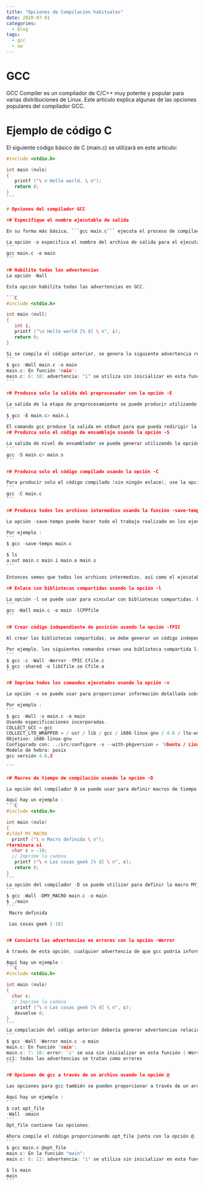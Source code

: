```yaml
---
title: "Opciones de Compilacion habituales"
date: 2020-07-01
categories:
  - blog
tags:
  - gcc
  - sw
---
```

# GCC

GCC Compiler es un compilador de C/C++ muy potente y popular para varias distribuciones de Linux. Este artículo explica algunas de las opciones populares del compilador GCC.


# Ejemplo de código C

El siguiente código básico de C (main.c) se utilizará en este artículo:
````C
#include <stdio.h>

int main (nulo)
{
   printf ("\ n Hello world. \ n");
   return 0;
}
```

# Opciones del compilador GCC

## Especifique el nombre ejecutable de salida

En su forma más básica, ```gcc main.c``` ejecuta el proceso de compilación completo y genera un ejecutable con el nombre a.out.

La opción -o especifica el nombre del archivo de salida para el ejecutable.
```
gcc main.c -o main
```

## Habilite todas las advertencias 
La opción -Wall

Esta opción habilita todas las advertencias en GCC.

```C
#include <stdio.h>

int main (null)
{
   int i;
   printf ("\n Hello world [% d] \ n", i);
   return 0;
}

Si se compila el código anterior, se genera la siguiente advertencia relacionada con la variable no inicializada i:
```
$ gcc -Wall main.c -o main
main.c: En función 'main':
main.c: 6: 10: advertencia: "i" se utiliza sin inicializar en esta función [-Wuninitialized]
```

## Produzca solo la salida del preprocesador con la opción -E

La salida de la etapa de preprocesamiento se puede producir utilizando la opción -E.
```
$ gcc -E main.c> main.i
```
El comando gcc produce la salida en stdout para que pueda redirigir la salida en cualquier archivo. En nuestro caso (arriba), el archivo main.i contendría la salida preprocesada.
## Produzca solo el código de ensamblaje usando la opción -S

La salida de nivel de ensamblador se puede generar utilizando la opción -S.
```
gcc -S main.c> main.s
```

## Produzca solo el código compilado usando la opción -C

Para producir solo el código compilado (sin ningún enlace), use la opción -C.
```
gcc -C main.c
```

## Produzca todos los archivos intermedios usando la función -save-temps

La opción -save-temps puede hacer todo el trabajo realizado en los ejemplos 4,5 y 6 anteriores. A través de esta opción, la salida en todas las etapas de compilación se almacena en el directorio actual. Tenga en cuenta que esta opción también produce el ejecutable.

Por ejemplo :
```
$ gcc -save-temps main.c

$ ls
a.out main.c main.i main.o main.s
```

Entonces vemos que todos los archivos intermedios, así como el ejecutable final, se produjeron en la salida.

## Enlace con bibliotecas compartidas usando la opción -l

La opción -l se puede usar para vincular con bibliotecas compartidas. Por ejemplo:
```
gcc -Wall main.c -o main -lCPPfile
```

## Crear código independiente de posición usando la opción -fPIC

Al crear las bibliotecas compartidas, se debe generar un código independiente de la posición. Esto ayuda a que la biblioteca compartida se cargue como cualquier dirección en lugar de una dirección fija. Para esto se usa la opción -fPIC.

Por ejemplo, los siguientes comandos crean una biblioteca compartida libCfile.so a partir del archivo fuente Cfile.c:
```
$ gcc -c -Wall -Werror -fPIC Cfile.c
$ gcc -shared -o libCfile.so Cfile.o
```

## Imprima todos los comandos ejecutados usando la opción -v

La opción -v se puede usar para proporcionar información detallada sobre todos los pasos que realiza gcc al compilar un archivo fuente.

Por ejemplo :
```
$ gcc -Wall -v main.c -o main
Usando especificaciones incorporadas.
COLLECT_GCC = gcc
COLLECT_LTO_WRAPPER = / usr / lib / gcc / i686-linux-gnu / 4.6 / lto-wrapper
Objetivo: i686-linux-gnu
Configurado con: ../src/configure -v --with-pkgversion = 'Ubuntu / Linaro 4.6.3-1ubuntu5' --with-bugurl = file: ///usr/share/doc/gcc-4.6/README. Errores --enable-languages ​​= c, c ++, fortran, objc, obj-c ++ --prefix = / usr --program-suffix = -4.6 --enable-shared --enable-linker-build-id --with- system-zlib --libexecdir = / usr / lib --with-included-gettext --enable-threads = posix --with-gxx-include-dir = / usr / include / c ++ / 4.6 --libdir = / usr / lib --enable-nls --with-sysroot = / --enable-clocale = gnu --enable-libstdcxx-debug --enable-libstdcxx-time = yes --enable-gnu-unique-object --enable-plugin --enable-objc-gc --enable-objetivos = todos --disable-werror --with-arch-32 = i686 --with-tune = genérico --enable-Check = lanzamiento --build = i686-linux- gnu --host = i686-linux-gnu --target = i686-linux-gnu
Modelo de hebra: posix
gcc versión 4.6.3

```

## Macros de tiempo de compilación usando la opción -D

La opción del compilador D se puede usar para definir macros de tiempo de compilación en el código.

Aquí hay un ejemplo :
```C
#include <stdio.h>

int main (nulo)
{
#ifdef MY_MACRO
  printf ("\ n Macro definida \ n");
#terminara si
  char c = -10;
  // Imprime la cadena
   printf ("\ n Las cosas geek [% d] \ n", c);
   return 0;
}
```
La opción del compilador -D se puede utilizar para definir la macro MY_MACRO desde la línea de comandos.
```
$ gcc -Wall -DMY_MACRO main.c -o main
$ ./main
```
 Macro definida

 Las cosas geek [-10]


## Convierta las advertencias en errores con la opción -Werror

A través de esta opción, cualquier advertencia de que gcc podría informar se convierte en error.

Aquí hay un ejemplo :
```C
#include <stdio.h>

int main (nulo)
{
  char c;
  // Imprime la cadena
   printf ("\ n Las cosas geek [% d] \ n", c);
   devuelve 0;
}
```
La compilación del código anterior debería generar advertencias relacionadas con la variable indefinida c y esto debería convertirse en error mediante la opción -Werror.
```
$ gcc -Wall -Werror main.c -o main
main.c: En función 'main':
main.c: 7: 10: error: 'c' se usa sin inicializar en esta función [-Werror = sin inicializar]
cc1: todas las advertencias se tratan como errores
```

## Opciones de gcc a través de un archivo usando la opción @

Las opciones para gcc también se pueden proporcionar a través de un archivo. Esto se puede hacer usando la opción @ seguida del nombre del archivo que contiene las opciones. Más de una opción está separada por un espacio en blanco.

Aquí hay un ejemplo :
```
$ cat opt_file
-Wall -omain
```
Opt_file contiene las opciones.

Ahora compile el código proporcionando opt_file junto con la opción @.
```
$ gcc main.c @opt_file
main.c: En la función "main":
main.c: 6: 11: advertencia: "i" se utiliza sin inicializar en esta función [-Wuninitialized]

$ ls main
main
```

